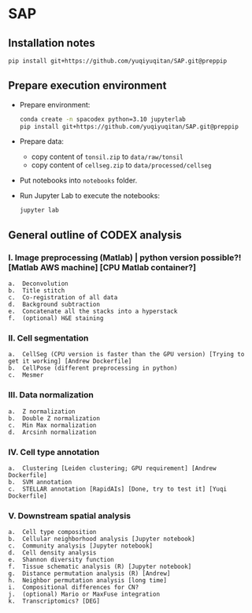 # SAP

## Installation notes

```bash
pip install git+https://github.com/yuqiyuqitan/SAP.git@preppip
```

## Prepare execution environment

* Prepare environment:
	```bash
	conda create -n spacodex python=3.10 jupyterlab
	pip install git+https://github.com/yuqiyuqitan/SAP.git@preppip
	```

* Prepare data:
	* copy content of `tonsil.zip` to `data/raw/tonsil` 
	* copy content of `cellseg.zip` to `data/processed/cellseg`

* Put notebooks into `notebooks` folder.

* Run Jupyter Lab to execute the notebooks:
	```bash
	jupyter lab
	```

## General outline of CODEX analysis
### I.	Image preprocessing (Matlab) | python version possible?! [Matlab AWS machine] [CPU Matlab container?]
	a.	Deconvolution
	b.	Title stitch
	c.	Co-registration of all data
	d.	Background subtraction
	e.	Concatenate all the stacks into a hyperstack
	f.	(optional) H&E staining
### II.	Cell segmentation
	a.	CellSeg (CPU version is faster than the GPU version) [Trying to get it working] [Andrew Dockerfile]
	b.	CellPose (different preprocessing in python) 
	c.	Mesmer
### III.	Data normalization 
	a.	Z normalization
	b.	Double Z normalization
	c.	Min Max normalization
	d.	Arcsinh normalization
### IV.	Cell type annotation
	a.	Clustering [Leiden clustering; GPU requirement] [Andrew Dockerfile]
	b.	SVM annotation
	c.	STELLAR annotation [RapidAIs] [Done, try to test it] [Yuqi Dockerfile]
### V.	Downstream spatial analysis
	a.	Cell type composition
	b.	Cellular neighborhood analysis [Jupyter notebook]
	c.	Community analysis [Jupyter notebook]
	d.	Cell density analysis
	e.	Shannon diversity function
	f.	Tissue schematic analysis (R) [Jupyter notebook]
	g.	Distance permutation analysis (R) [Andrew]
	h.	Neighbor permutation analysis [long time]
	i.	Compositional differences for CN?
	j.	(optional) Mario or MaxFuse integration
	k.	Transcriptomics? [DEG]

